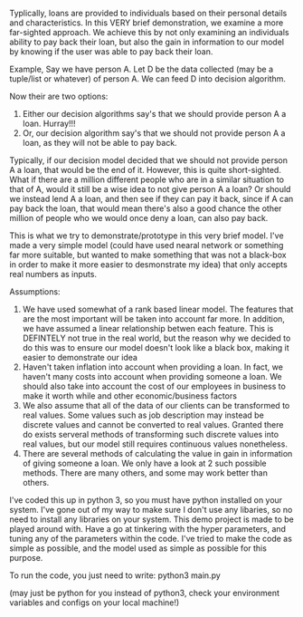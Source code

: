 Typlically, loans are provided to individuals based on their personal details and characteristics. In this VERY brief demonstration, we examine a more far-sighted approach. We achieve this by not only examining an individuals ability to pay back their loan, but also the gain in information to our model by knowing if the user was able to pay back their loan. 


Example,
Say we have person A. Let D be the data collected (may be a tuple/list or whatever) of person A. We can feed D into decision algorithm.

Now their are two options:
1. Either our decision algorithms say's that we should provide person A a loan. Hurray!!!
2. Or, our decision algorithm say's that we should not provide person A a loan, as they will not be able to pay back.


Typically, if our decision model decided that we should not provide person A a loan, that would be the end of it. However, this is quite short-sighted. What if there are a million different people who are in a similar situation to that of A, would it still be a wise idea to not give person A a loan? Or should we instead lend A a loan, and then see if they can pay it back, since if A can pay back the loan, that would mean there's also a good chance the other million of people who we would once deny a loan, can also pay back.

This is what we try to demonstrate/prototype in this very brief model. I've made a very simple model (could have used nearal network or something far more suitable, but wanted to make something that was not a black-box in order to make it more easier to desmonstrate my idea) that only accepts real numbers as inputs.


Assumptions:
1. We have used somewhat of a rank based linear model. The features that are the most important will be taken into account far more. In addition, we have assumed a linear relationship betwen each feature. This is DEFINTELY not true in the real world, but the reason why we decided to do this was to ensure our model doesn't look like a black box, making it easier to demonstrate our idea
2. Haven't taken inflation into account when providing a loan. In fact, we haven't many costs into account when providing someone a loan. We should also take into account the cost of our employees in business to make it worth while and other economic/business factors
3. We also assume that all of the data of our clients can be transformed to real values. Some values such as job description may instead be discrete values and cannot be converted to real values. Granted there do exists serveral methods of transforming such discrete values into real values, but our model still requires continuous values nonetheless.
4. There are several methods of calculating the value in gain in information of giving someone a loan. We only have a look at 2 such possible methods. There are many others, and some may work better than others.

I've coded this up in python 3, so you must have python installed on your system. I've gone out of my way to make sure I don't use any libaries, so no need to install any libraries on your system. This demo project is made to be played around with. Have a go at tinkering with the hyper parameters, and tuning any of the parameters within the code. I've tried to make the code as simple as possible, and the model used as simple as possible for this purpose. 

To run the code, you just need to write: 
python3 main.py

(may just be python for you instead of python3, check your environment variables and configs on your local machine!)
